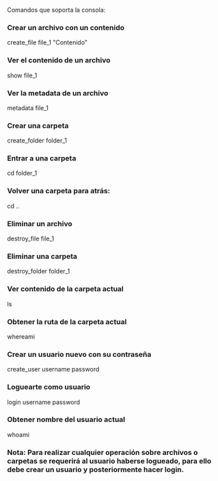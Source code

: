 Comandos que soporta la consola:

### Crear un archivo con un contenido
create_file file_1 "Contenido"
### Ver el contenido de un archivo
show file_1
### Ver la metadata de un archivo
metadata file_1
### Crear una carpeta
create_folder folder_1
### Entrar a una carpeta
cd folder_1
### Volver una carpeta para atrás:
cd ..
### Eliminar un archivo 
destroy_file file_1
### Eliminar una carpeta
destroy_folder folder_1
### Ver contenido de la carpeta actual
ls
### Obtener la ruta de la carpeta actual
whereami
### Crear un usuario nuevo con su contraseña
create_user username password
### Loguearte como usuario
login username password
### Obtener nombre del usuario actual
whoami

### Nota: Para realizar cualquier operación sobre archivos o carpetas se requerirá al usuario haberse logueado, para ello debe crear un usuario y posteriormente hacer login.